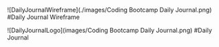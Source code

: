 ![DailyJournalWireframe](./images/Coding Bootcamp Daily Journal.png)
#Daily Journal Wireframe

![DailyJournalLogo](images/Coding Bootcamp Daily Journal.png)
#Daily Journal